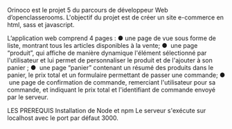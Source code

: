 Orinoco est le projet 5 du parcours de développeur Web  d’openclasserooms.
L'objectif du projet est de créer un site e-commerce en html, sass et javascript.

L’application web comprend 4 pages :
	● une page de vue sous forme de liste, montrant tous les articles disponibles à la vente;
  	●  une page “produit”, qui affiche de manière dynamique l'élément sélectionné par l'utilisateur et lui permet de personnaliser le produit et de l'ajouter à 		son panier ; 
  	●  une page “panier” contenant un résumé des produits dans le panier, le prix total et un formulaire permettant de passer une commande;
 	●  une page de confirmation de commande, remerciant l'utilisateur pour sa commande, et indiquant le prix total et l'identifiant de commande envoyé par le 		serveur. 

LES PREREQUIS
Installation de Node et npm 
Le serveur s'exécute sur localhost avec le port par défaut 3000.
